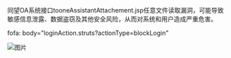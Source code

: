 同望OA系统接口tooneAssistantAttachement.jsp任意文件读取漏洞，可能导致敏感信息泄露、数据盗窃及其他安全风险，从而对系统和用户造成严重危害。

fofa:
body="loginAction.struts?actionType=blockLogin"

![图片](https://github.com/user-attachments/assets/2ceb6237-faaa-4a2e-b3cf-04f00bc2e714)
